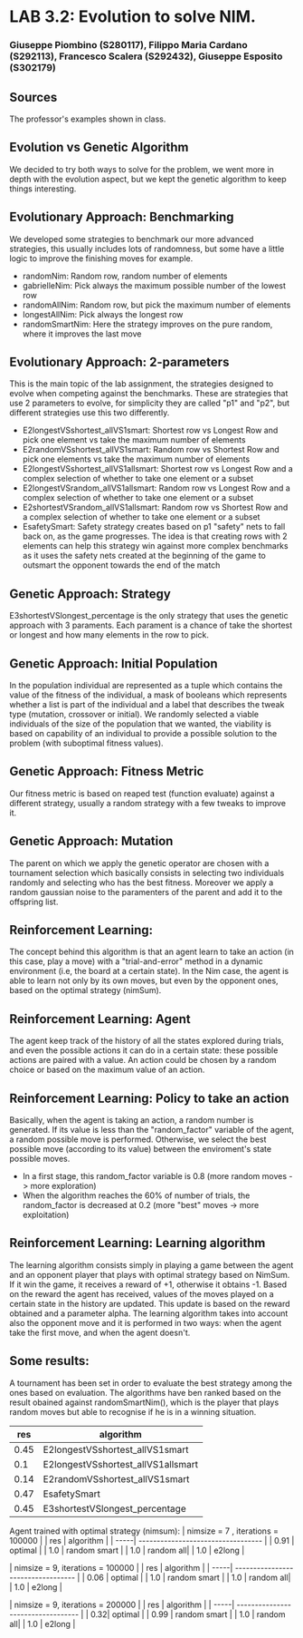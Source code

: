 # LAB 3.2: Evolution to solve NIM.
### Giuseppe Piombino (S280117), Filippo Maria Cardano (S292113), Francesco Scalera (S292432), Giuseppe Esposito (S302179)

## Sources
The professor's examples shown in class.

## Evolution vs Genetic Algorithm
We decided to try both ways to solve for the problem, we went more in depth with the evolution aspect, but we kept the genetic algorithm to keep things interesting.

## Evolutionary Approach: Benchmarking
We developed some strategies to benchmark our more advanced strategies, this usually includes lots of randomness, but some have a little logic to improve the finishing moves for example.
- randomNim: Random row, random number of elements
- gabrielleNim: Pick always the maximum possible number of the lowest row
- randomAllNim: Random row, but pick the maximum number of elements
- longestAllNim: Pick always the longest row
- randomSmartNim: Here the strategy improves on the pure random, where it improves the last move

## Evolutionary Approach: 2-parameters
This is the main topic of the lab assignment, the strategies designed to evolve when competing against the benchmarks. These are strategies that use 2 parameters to evolve, for simplicity they are called "p1" and "p2", but different strategies use this two differently.
- E2longestVSshortest_allVS1smart: Shortest row vs Longest Row and pick one element vs take the maximum number of elements
- E2randomVSshortest_allVS1smart: Random row vs Shortest Row and pick one elements vs take the maximum number of elements
- E2longestVSshortest_allVS1allsmart: Shortest row vs Longest Row and a complex selection of whether to take one element or a subset
- E2longestVSrandom_allVS1allsmart: Random row vs Longest Row and a complex selection of whether to take one element or a subset
- E2shortestVSrandom_allVS1allsmart: Random row vs Shortest Row and a complex selection of whether to take one element or a subset
- EsafetySmart: Safety strategy creates based on p1 "safety" nets to fall back on, as the game progresses. The idea is that creating rows with 2 elements can help this strategy win against more complex benchmarks as it uses the safety nets created at the beginning of the game to outsmart the opponent towards the end of the match

## Genetic Approach: Strategy
E3shortestVSlongest_percentage is the only strategy that uses the genetic approach with 3 paraments. Each parament is a chance of take the shortest or longest and how many elements in the row to pick.

## Genetic Approach: Initial Population
In the population individual are represented as a tuple which contains the value of the fitness of the individual, a mask of booleans which represents whether a list is part of the individual and a label that describes the tweak type (mutation, crossover or initial).
We randomly selected a viable individuals of the size of the population that we wanted, the viability is based on capability of an individual to provide a possible solution to the problem (with suboptimal fitness values). 

## Genetic Approach: Fitness Metric
Our fitness metric is based on reaped test (function evaluate) against a different strategy, usually a random strategy with a few tweaks to improve it.

## Genetic Approach: Mutation
The parent on which we apply the genetic operator are chosen with a tournament selection which basically consists in selecting two individuals randomly and selecting who has the best fitness.
Moreover we apply a random gaussian noise to the paramenters of the parent and add it to the offspring list.


## Reinforcement Learning:
The concept behind this algorithm is that an agent learn to take an action (in this case, play a move) with a "trial-and-error" method in a dynamic environment (i.e, the board at a certain state). In the Nim case, the agent is able to learn not only by its own moves, but even by the opponent ones, based on the optimal strategy (nimSum).

## Reinforcement Learning: Agent
The agent keep track of the history of all the states explored during trials, and even the possible actions it can do in a certain state: these possible actions are paired with a value. An action could be chosen by a random choice or based on the maximum value of an action.

## Reinforcement Learning: Policy to take an action
Basically, when the agent is taking an action, a random number is generated. If its value is less than the "random_factor" variable of the agent, a random possible move is performed. Otherwise, we select the best possible move (according to its value) between the enviroment's state possible moves.
- In a first stage, this random_factor variable is 0.8 (more random moves -> more exploration)
- When the algorithm reaches the 60% of number of trials, the random_factor is decreased at 0.2 (more "best" moves -> more exploitation)

## Reinforcement Learning: Learning algorithm
The learning algorithm consists simply in playing a game between the agent and an opponent player that plays with optimal strategy based on NimSum. If it win the game, it receives a reward of +1, otherwise it obtains -1. Based on the reward the agent has received, values of the moves played on a certain state in the history are updated. This update is based on the reward obtained and a parameter alpha. The learning algorithm takes into account also the opponent move and it is performed in two ways: when the agent take the first move, and when the agent doesn't.

## Some results: 
A tournament has been set in order to evaluate the best strategy among the ones based on evaluation. The algorithms have ben ranked based on the result obained against randomSmartNim(), which is the player that plays random moves but able to recognise if he is in a winning situation.

| res  | algorithm                          |
| -----| ---------------------------------- |
| 0.45 | E2longestVSshortest_allVS1smart    |
| 0.1  | E2longestVSshortest_allVS1allsmart | 
| 0.14 | E2randomVSshortest_allVS1smart     | 
| 0.47 | EsafetySmart                       | 
| 0.45 | E3shortestVSlongest_percentage     | 


Agent trained with optimal strategy (nimsum):
| nimsize = 7 , iterations = 100000         | 
| res  | algorithm                          |
| -----| ---------------------------------- |
| 0.91 | optimal                           |
|	1.0  | random smart | 
| 1.0  |       random all|
|	1.0  | e2long     | 


| nimsize = 9, iterations = 100000                               | 
| res  | algorithm                          |
| -----| ---------------------------------- |
| 0.06 | optimal                           |
|	1.0  | random smart | 
| 1.0  |       random all|
|	1.0  | e2long     |

| nimsize = 9, iterations = 200000                               | 
| res  | algorithm                          |
| -----| ---------------------------------- |
| 0.32| optimal                           |
|	0.99  | random smart | 
| 1.0  |       random all|
|	1.0  | e2long     |






